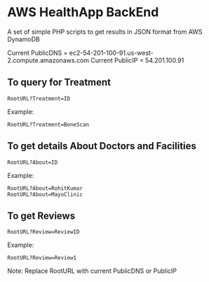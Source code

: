 # AWS HealthApp BackEnd

A set of simple PHP scripts to get results in JSON format from AWS DynamoDB

Current PublicDNS = ec2-54-201-100-91.us-west-2.compute.amazonaws.com
Current PublicIP = 54.201.100.91

## To query for Treatment 

	RootURL?Treatment=ID
	
Example:	
	
	RootURL?Treatment=BoneScan
	
## To get details About Doctors and Facilities

	RootURL?About=ID
	
Example:
	
	RootURL?About=RohitKumar
	RootURL?About=MayoClinic

## To get Reviews

	RootURL?Review=ReviewID
	
Example:

	RootURL?Review=Review1
	
Note: Replace RootURL with current PublicDNS or PublicIP